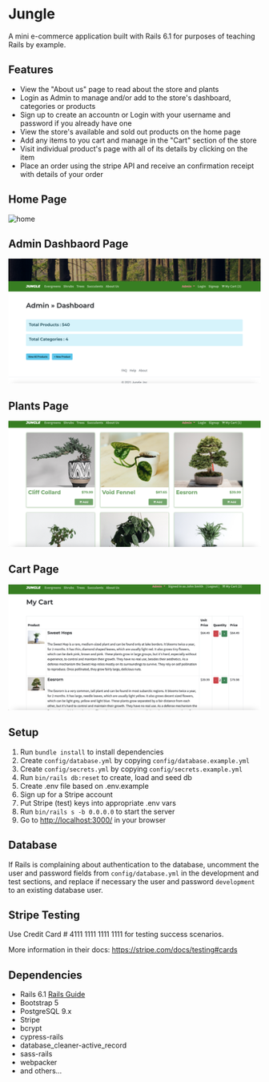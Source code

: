 # Jungle

A mini e-commerce application built with Rails 6.1 for purposes of teaching Rails by example.

## Features

- View the "About us" page to read about the store and plants
- Login as Admin to manage and/or add to the store's dashboard, categories or products 
- Sign up to create an accountn or Login with your username and password if you already have one
- View the store's available and sold out products on the home page
- Add any items to you cart and manage in the "Cart" section of the store
- Visit individual product's page with all of its details by clicking on the item
- Place an order using the stripe API and receive an confirmation receipt with details of your order

## Home Page
![home](https://github.com/samnarduzzi/jungle-rails/blob/master/public/images/home.png?raw=true)

## Admin Dashbaord Page
![admin-dash](https://github.com/samnarduzzi/jungle-rails/blob/master/public/images/admin-dash.png?raw=true)

## Plants Page
![plants](https://github.com/samnarduzzi/jungle-rails/blob/master/public/images/plants.png?raw=true)

## Cart Page
![cart](https://github.com/samnarduzzi/jungle-rails/blob/master/public/images/cart.png?raw=true)

## Setup

1. Run `bundle install` to install dependencies
2. Create `config/database.yml` by copying `config/database.example.yml`
3. Create `config/secrets.yml` by copying `config/secrets.example.yml`
4. Run `bin/rails db:reset` to create, load and seed db
5. Create .env file based on .env.example
6. Sign up for a Stripe account
7. Put Stripe (test) keys into appropriate .env vars
8. Run `bin/rails s -b 0.0.0.0` to start the server
9. Go to <http://localhost:3000/> in your browser

## Database

If Rails is complaining about authentication to the database, uncomment the user and password fields from `config/database.yml` in the development and test sections, and replace if necessary the user and password `development` to an existing database user.

## Stripe Testing

Use Credit Card # 4111 1111 1111 1111 for testing success scenarios.

More information in their docs: <https://stripe.com/docs/testing#cards>

## Dependencies

- Rails 6.1 [Rails Guide](http://guides.rubyonrails.org/v6.1/)
- Bootstrap 5
- PostgreSQL 9.x
- Stripe
- bcrypt
- cypress-rails
- database_cleaner-active_record
- sass-rails
- webpacker
- and others...
